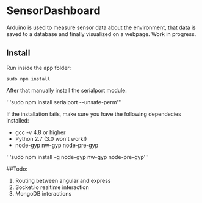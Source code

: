 # SensorDashboard
Arduino is used to measure sensor data about the environment, that data is saved to a database and finally visualized on a webpage.
Work in progress.


## Install

Run inside the app folder:

```sudo npm install```

After that manually install the serialport module:

'''sudo npm install serialport --unsafe-perm'''

If the installation fails, make sure you have the following dependecies installed:
- gcc -v 4.8 or higher
- Python 2.7 (3.0 won't work!)
- node-gyp nw-gyp node-pre-gyp

'''sudo npm install -g node-gyp nw-gyp node-pre-gyp'''

##Todo:
1. Routing between angular and express
2. Socket.io realtime interaction
3. MongoDB interactions
